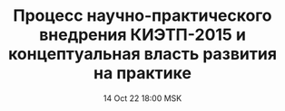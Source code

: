 ---
title: "Процесс научно-практического внедрения КИЭТП-2015 и концептуальная власть развития на практике"
date: "14 Oct 22 18:00 MSK"
draft: false
speakers: ["nikolay-voynov"]
---